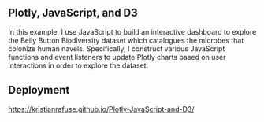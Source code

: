Plotly, JavaScript, and D3
-------
In this example, I use JavaScript to build an interactive dashboard to explore the Belly Button Biodiversity dataset which catalogues the microbes that colonize human navels. Specifically, I construct various JavaScript functions and event listeners to update Plotly charts based on user interactions in order to explore the dataset.

Deployment
-------
https://kristianrafuse.github.io/Plotly-JavaScript-and-D3/
